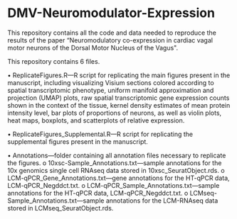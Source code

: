 # DMV-Neuromodulator-Expression
This repository contains all the code and data needed to reproduce the results of the paper “Neuromodulatory co-expression in cardiac vagal motor neurons of the Dorsal Motor Nucleus of the Vagus".

This repository contains 6 files.

•	ReplicateFigures.R—R script for replicating the main figures present in the manuscript, including visualizing Visium sections colored according to spatial transcriptomic phenotype, uniform manifold approximation and projection (UMAP) plots, raw spatial transcriptomic 
  gene expression counts shown in the context of the tissue, kernel density estimates of mean protein intensity level, bar plots of proportions of neurons, as well as violin plots, heat maps, boxplots, and scatterplots of relative expression.

•	ReplicateFigures_Supplemental.R—R script for replicating the supplemental figures present in the manuscript.

•	Annotations—folder containing all annotation files necessary to replicate the figures.
  o	10xsc-Sample_Annotations.txt—sample annotations for the 10x genomics single cell RNAseq data stored in 10xsc_SeuratObject.rds.
  o	LCM-qPCR_Gene_Annotations.txt—gene annotations for the HT-qPCR data, LCM-qPCR_Negddct.txt.
  o	LCM-qPCR_Sample_Annotations.txt—sample annotations for the HT-qPCR data, LCM-qPCR_Negddct.txt.
  o	LCMseq-Sample_Annotations.txt—sample annotations for the LCM-RNAseq data stored in LCMseq_SeuratObject.rds.


